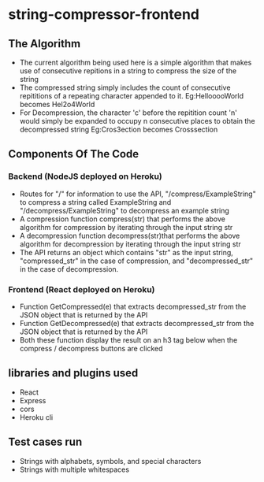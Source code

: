 # string-compressor-frontend


## The Algorithm
- The current algorithm being used here is a simple algorithm that makes use of consecutive repitions in a string to compress the size of the string
- The compressed string simply includes the count of consecutive repititions of a repeating character appended to it. Eg:HellooooWorld becomes Hel2o4World
- For Decompression, the character 'c' before the repitition count 'n' would simply be expanded to occupy n consecutive places to obtain the decompressed string Eg:Cros3ection becomes Crosssection


## Components Of The Code

### Backend (NodeJS deployed on Heroku)
- Routes for "/" for information to use the API, "/compress/ExampleString" to compress a string called ExampleString and "/decompress/ExampleString" to decompress an example string
- A compression function compress(str) that performs the above algorithm for compression by iterating through the input string str
- A decompression function decompress(str)that performs the above algorithm for decompression by iterating through the input string str
- The API returns an object which contains "str" as the input string, "compressed_str" in the case of compression, and "decompressed_str" in the case of decompression.  

### Frontend (React deployed on Heroku)
- Function GetCompressed(e) that extracts decompressed_str from the JSON object that is returned by the API
- Function GetDecompressed(e) that extracts decompressed_str from the JSON object that is returned by the API
- Both these function display the result on an h3 tag below when the compress / decompress buttons are clicked

## libraries and plugins used
- React
- Express
- cors
- Heroku cli 


## Test cases run
- Strings with alphabets, symbols, and special characters
- Strings with multiple whitespaces
